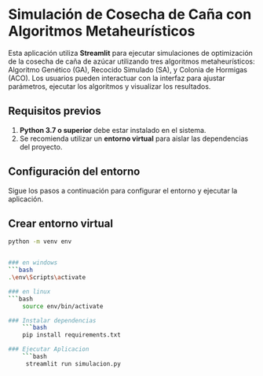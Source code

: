 # Simulación de Cosecha de Caña con Algoritmos Metaheurísticos

Esta aplicación utiliza **Streamlit** para ejecutar simulaciones de optimización de la cosecha de caña de azúcar utilizando tres algoritmos metaheurísticos: Algoritmo Genético (GA), Recocido Simulado (SA), y Colonia de Hormigas (ACO). Los usuarios pueden interactuar con la interfaz para ajustar parámetros, ejecutar los algoritmos y visualizar los resultados.

## Requisitos previos

1. **Python 3.7 o superior** debe estar instalado en el sistema.
2. Se recomienda utilizar un **entorno virtual** para aislar las dependencias del proyecto.

## Configuración del entorno

Sigue los pasos a continuación para configurar el entorno y ejecutar la aplicación.


## Crear entorno virtual
```bash
python -m venv env


### en windows
```bash
.\env\Scripts\activate

### en linux
```bash
    source env/bin/activate

### Instalar dependencias
    ```bash
    pip install requirements.txt

### Ejecutar Aplicacion
    ```bash
     streamlit run simulacion.py
    